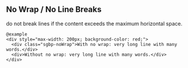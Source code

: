 ## No Wrap / No Line Breaks

do not break lines if the content exceeds the maximum horizontal space.

    @example
    <div style="max-width: 200px; background-color: red;">
      <div class="sgbp-noWrap">With no wrap: very long line with many words.</div>
      <div>Without no wrap: very long line with many words.</div>
    </div>
      
